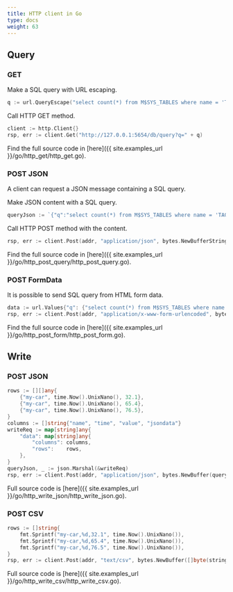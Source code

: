 ```yaml
---
title: HTTP client in Go
type: docs
weight: 63
---
```


## Query

### GET

Make a SQL query with URL escaping.

```go
q := url.QueryEscape("select count(*) from M$SYS_TABLES where name = 'TAGDATA'")
```

Call HTTP GET method.

```go
client := http.Client{}
rsp, err := client.Get("http://127.0.0.1:5654/db/query?q=" + q)
```

Find the full source code in [here]({{ site.examples_url }}/go/http_get/http_get.go).

### POST JSON

A client can request a JSON message containing a SQL query.

Make JSON content with a SQL query.

```go
queryJson := `{"q":"select count(*) from M$SYS_TABLES where name = 'TAGDATA'"}`
```

Call HTTP POST method with the content.

```go
rsp, err := client.Post(addr, "application/json", bytes.NewBufferString(queryJson))
```

Find the full source code in [here]({{ site.examples_url }}/go/http_post_query/http_post_query.go).

### POST FormData

It is possible to send SQL query from HTML form data.

```go
data := url.Values{"q": {"select count(*) from M$SYS_TABLES where name = 'TAGDATA'"}}
rsp, err := client.Post(addr, "application/x-www-form-urlencoded", bytes.NewBufferString(data.Encode()))
```

Find the full source code in [here]({{ site.examples_url }}/go/http_post_form/http_post_form.go).


## Write

### POST JSON

```go
rows := [][]any{
	{"my-car", time.Now().UnixNano(), 32.1},
	{"my-car", time.Now().UnixNano(), 65.4},
	{"my-car", time.Now().UnixNano(), 76.5},
}
columns := []string{"name", "time", "value", "jsondata"}
writeReq := map[string]any{
	"data": map[string]any{
		"columns": columns,
		"rows":    rows,
	},
}
queryJson, _ := json.Marshal(&writeReq)
rsp, err := client.Post(addr, "application/json", bytes.NewBuffer(queryJson))
```

Full source code is [here]({{ site.examples_url }}/go/http_write_json/http_write_json.go).

### POST CSV

```go
rows := []string{
	fmt.Sprintf("my-car,%d,32.1", time.Now().UnixNano()),
	fmt.Sprintf("my-car,%d,65.4", time.Now().UnixNano()),
	fmt.Sprintf("my-car,%d,76.5", time.Now().UnixNano()),
}
rsp, err := client.Post(addr, "text/csv", bytes.NewBuffer([]byte(strings.Join(rows, "\n"))))
```
Full source code is [here]({{ site.examples_url }}/go/http_write_csv/http_write_csv.go).